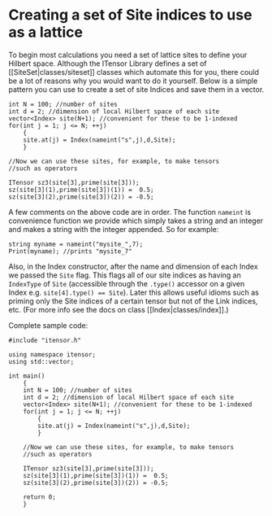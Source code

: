 # Creating a set of Site indices to use as a lattice #

To begin most calculations you need a set of lattice sites to define your Hilbert space.
Although the ITensor Library defines a set of [[SiteSet|classes/siteset]] classes which automate
this for you, there could be a lot of reasons why you would want to do it yourself.
Below is a simple pattern you can use to create a set of site Indices and save them in a vector.

    int N = 100; //number of sites
    int d = 2; //dimension of local Hilbert space of each site
    vector<Index> site(N+1); //convenient for these to be 1-indexed
    for(int j = 1; j <= N; ++j)
        {
        site.at(j) = Index(nameint("s",j),d,Site);
        }

    //Now we can use these sites, for example, to make tensors
    //such as operators

    ITensor sz3(site[3],prime(site[3]));
    sz(site[3](1),prime(site[3])(1)) =  0.5;
    sz(site[3](2),prime(site[3])(2)) = -0.5;

A few comments on the above code are in order. The function `nameint` is convenience function we provide
which simply takes a string and an integer and makes a string with the integer appended. So for example:

    string myname = nameint("mysite_",7);
    Print(myname); //prints "mysite_7"

Also, in the Index constructor, after the name and dimension of each Index we passed the `Site` flag.
This flags all of our site indices as having an `IndexType` of `Site` (accessible through the `.type()` accessor
on a given Index e.g. `site[4].type() == Site`). Later this allows useful idioms such as priming only the Site indices of a certain tensor
but not of the Link indices, etc. (For more info see the docs on class [[Index|classes/index]].)


Complete sample code:

    #include "itensor.h"

    using namespace itensor;
    using std::vector;

    int main()
        {
        int N = 100; //number of sites
        int d = 2; //dimension of local Hilbert space of each site
        vector<Index> site(N+1); //convenient for these to be 1-indexed
        for(int j = 1; j <= N; ++j)
            {
            site.at(j) = Index(nameint("s",j),d,Site);
            }

        //Now we can use these sites, for example, to make tensors
        //such as operators

        ITensor sz3(site[3],prime(site[3]));
        sz(site[3](1),prime(site[3])(1)) =  0.5;
        sz(site[3](2),prime(site[3])(2)) = -0.5;

        return 0;
        }

<br>
